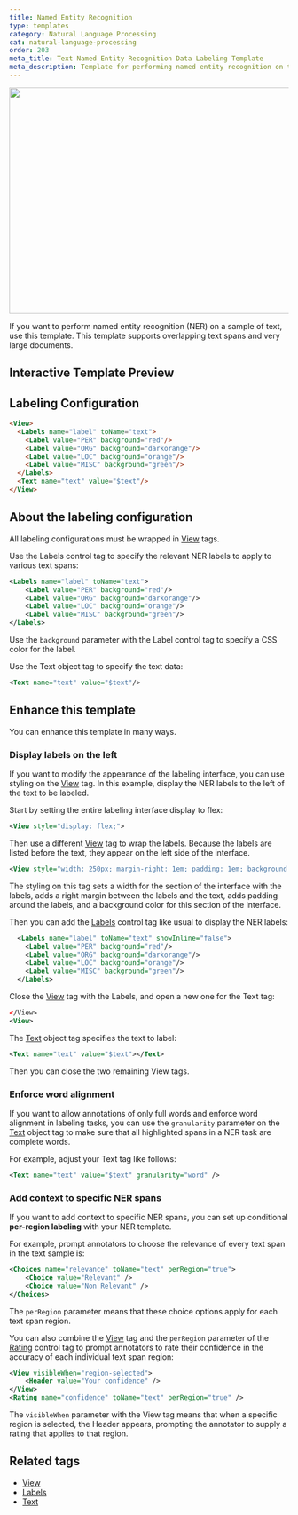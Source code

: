 ```yaml
---
title: Named Entity Recognition
type: templates
category: Natural Language Processing
cat: natural-language-processing
order: 203
meta_title: Text Named Entity Recognition Data Labeling Template
meta_description: Template for performing named entity recognition on text with Label Studio for your machine learning and data science projects.
---
```


<img src="/images/templates/named-entity-recognition.png" alt="" class="gif-border" width="552px" height="408px" />

If you want to perform named entity recognition (NER) on a sample of text, use this template. This template supports overlapping text spans and very large documents.

## Interactive Template Preview

<div id="main-preview"></div>

## Labeling Configuration

```html
<View>
  <Labels name="label" toName="text">
    <Label value="PER" background="red"/>
    <Label value="ORG" background="darkorange"/>
    <Label value="LOC" background="orange"/>
    <Label value="MISC" background="green"/>
  </Labels>
  <Text name="text" value="$text"/>
</View>
```

## About the labeling configuration

All labeling configurations must be wrapped in [View](/tags/view.html) tags.

Use the Labels control tag to specify the relevant NER labels to apply to various text spans:
```xml
<Labels name="label" toName="text">
    <Label value="PER" background="red"/>
    <Label value="ORG" background="darkorange"/>
    <Label value="LOC" background="orange"/>
    <Label value="MISC" background="green"/>
</Labels>
```
Use the `background` parameter with the Label control tag to specify a CSS color for the label.

Use the Text object tag to specify the text data:
```xml
<Text name="text" value="$text"/>
```

## Enhance this template

You can enhance this template in many ways. 

### Display labels on the left

If you want to modify the appearance of the labeling interface, you can use styling on the [View](/tags/view.html) tag. In this example, display the NER labels to the left of the text to be labeled.

Start by setting the entire labeling interface display to flex:
```xml
<View style="display: flex;">
```

Then use a different [View](/tags/view.html) tag to wrap the labels. Because the labels are listed before the text, they appear
    on the left side of the interface.
```xml
<View style="width: 250px; margin-right: 1em; padding: 1em; background: #343c7f;">
```
The styling on this tag sets a width for the section of the interface with the labels, adds a right margin between the labels and the text, adds padding around the labels, and a background color for this section of the interface.

Then you can add the [Labels](/tags/labels.html) control tag like usual to display the NER labels:
```xml
  <Labels name="label" toName="text" showInline="false">
    <Label value="PER" background="red"/>
    <Label value="ORG" background="darkorange"/>
    <Label value="LOC" background="orange"/>
    <Label value="MISC" background="green"/>
  </Labels>
```
Close the [View](/tags/view.html) tag with the Labels, and open a new one for the Text tag:
```xml
</View>
<View>
```

The [Text](/tags/text.html) object tag specifies the text to label:
```xml
<Text name="text" value="$text"></Text>
```

Then you can close the two remaining View tags.

### Enforce word alignment

If you want to allow annotations of only full words and enforce word alignment in labeling tasks, you can use the `granularity` parameter on the [Text](/tags/text.html) object tag to make sure that all highlighted spans in a NER task are complete words.

For example, adjust your Text tag like follows:
```xml
<Text name="text" value="$text" granularity="word" />
```

### Add context to specific NER spans

If you want to add context to specific NER spans, you can set up conditional **per-region labeling** with your NER template.


For example, prompt annotators to choose the relevance of every text span in the text sample is:
```xml
<Choices name="relevance" toName="text" perRegion="true">
    <Choice value="Relevant" />
    <Choice value="Non Relevant" />
</Choices>
```
The `perRegion` parameter means that these choice options apply for each text span region. 

You can also combine the [View](/tags/view.html) tag and the `perRegion` parameter of the [Rating](/tags/rating.html) control tag to prompt annotators to rate their confidence in the accuracy of each individual text span region:
```xml
<View visibleWhen="region-selected">
    <Header value="Your confidence" />
</View>
<Rating name="confidence" toName="text" perRegion="true" />
```
The `visibleWhen` parameter with the View tag means that when a specific region is selected, the Header appears, prompting the annotator to supply a rating that applies to that region.

## Related tags

- [View](/tags/view.html)
- [Labels](/tags/labels.html)
- [Text](/tags/text.html)